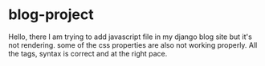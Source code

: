 # blog-project

Hello, there
I am trying to add javascript file in my django blog site but it's not rendering. some of the css properties are also not working properly. 
All the tags, syntax is correct and at the right pace.

